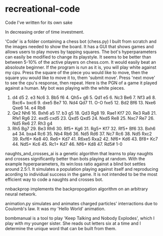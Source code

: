 # recreational-code
Code I've written for its own sake

In decreasing order of time investment.

'Code' is a folder containing a chess bot (chess.py) I built from scratch and the images needed to show the board. It has a GUI that shows games and allows users to play moves by tapping squares. The bot's hyperparameters can easily be modified to change its playstyle. It seems to be better than between 5-10% of the active players on chess.com. It would easily beat an absoloute beginner. If the program is run as it is, you will play white against my cpu. Press the square of the piece you would like to move, then the square you would like to move it to, them 'submit move'. Press 'next move' to see the cpu's response, then repeat. Here is the PGN of a game it played against a human. My bot was playing with the white pieces.

1. d4 d5 2. e3 Nc6 3. Bb5 f6 4. Qh5+ g6 5. Qd1 e5 6. Nc3 Be6 7. Nf3 a6 8. Bxc6+
bxc6 9. dxe5 Be7 10. Nd4 Qd7 11. O-O fxe5 12. Bd2 Bf6 13. Nxe6 Qxe6 14. e4 Rb8
15. Qe2 Nh6 16. Bxh6 a5 17. b3 g5 18. Qd3 Rg8 19. Rae1 Kf7 20. Re3 Ra8 21. Rfe1
Rg6 22. exd5 cxd5 23. Qxd5 Qxd5 24. Nxd5 Re8 25. Nxc7 Re7 26. Nd5 Re6 27. Rh3 g4
28. Rh5 Bg7 29. Be3 Rh6 30. Rf5+ Kg6 31. Rg5+ Kf7 32. Rf5+ Bf6 33. Bxh6 a4 34.
bxa4 Rc6 35. Nb4 Rb6 36. Nd5 Rd6 37. Nc7 Rc6 38. Nd5 Rxc2 39. Rxf6+ Ke8 40. Re6+
Kd7 41. R6xe5 Rxa2 42. Nf6+ Kd6 43. Bf8+ Kc7 44. Nd5+ Kc6 45. Rc1+ Kd7 46. Nf6+
Kd8 47. Rd5# 1-0

naughts_and_crosses_ai is a genetic algorithm that learns to play naughts and crosses significantly better than bots playing at random. With the example hyperparameters, its win:loss ratio against a blind bot settles around 2.5:1. It simulates a population playing against itself and reproducing acording to individual success in the game. It is not intended to be the most efficient way to code a naughts and crosses bot.

nnbackprop implements the backpropogation algorithm on an arbitrary neural network.

animation.py simulates and animates charged particles' interractions due to Coulomb's law. It was my 'Hello World' animation.

bombmanual is a tool to play 'Keep Talking and Nobody Explodes', which I play with my younger sister. She reads out letters six at a time and I determine the unique word that can be built from them.
